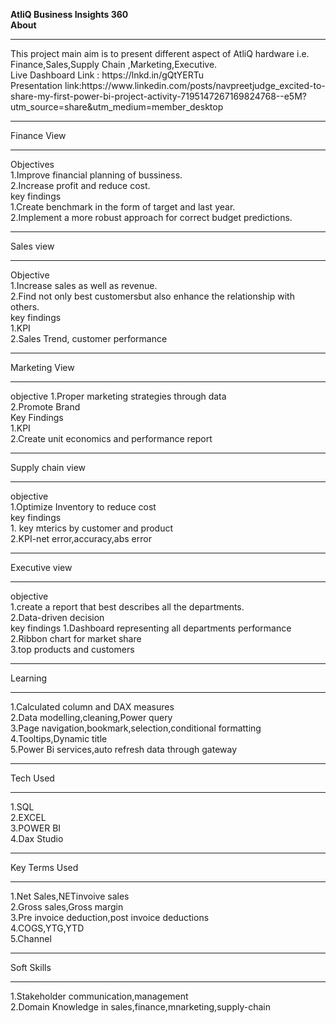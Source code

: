 **AtliQ Business Insights 360**
<br>
**About** 
<hr>
This project main aim is to present different aspect of AtliQ hardware i.e. Finance,Sales,Supply Chain ,Marketing,Executive.
<br>
Live Dashboard Link :
https://lnkd.in/gQtYERTu
<br>
Presentation link:https://www.linkedin.com/posts/navpreetjudge_excited-to-share-my-first-power-bi-project-activity-7195147267169824768--e5M?utm_source=share&utm_medium=member_desktop
<hr>
Finance View
<hr>
Objectives
<br>
1.Improve financial planning of bussiness.
<br>
2.Increase profit and reduce cost.
<br>
key findings
<br>
1.Create benchmark in the form of target and last year.
<br>
2.Implement a more robust approach for correct budget predictions.
<hr>
Sales view
<hr>
Objective
<br>
1.Increase sales as well as revenue.
<br>
2.Find not only best customersbut also enhance the relationship with others.
<br>
key findings
<br>
1.KPI
<br>
2.Sales Trend, customer performance
<hr>
Marketing View
<hr>
objective
1.Proper marketing strategies through data
<br>
2.Promote Brand
<br>
Key Findings
<br>
1.KPI
<BR>
2.Create unit economics and performance report
<hr>
Supply chain view 
<hr>
objective
<br>
1.Optimize Inventory to reduce cost
<br>
key findings 
<br>
1. key mterics by customer and product
<br>
2.KPI-net error,accuracy,abs error
<hr>
Executive view
<hr>
objective
<br>
1.create a report that best describes all the departments.
<br>
2.Data-driven decision
<br>
key findings
1.Dashboard representing all departments performance
<br>
2.Ribbon chart for market share
<br>
3.top products and customers
<hr>
Learning
<hr>
1.Calculated column and DAX measures
<br>
2.Data modelling,cleaning,Power query
<br>
3.Page navigation,bookmark,selection,conditional formatting
<br>
4.Tooltips,Dynamic title 
<br>
5.Power Bi services,auto refresh data through gateway
<hr>
Tech Used
<hr>
1.SQL
<br>
2.EXCEL
<br>
3.POWER BI
<br>
4.Dax Studio
<hr>
Key Terms Used
<hr>
1.Net Sales,NETinvoive sales
<BR>
2.Gross sales,Gross margin 
<br>
3.Pre invoice deduction,post invoice deductions
<br>
4.COGS,YTG,YTD
<BR>
5.Channel
<hr>
Soft Skills
<hr>
1.Stakeholder communication,management
<br>
2.Domain Knowledge in sales,finance,mnarketing,supply-chain












